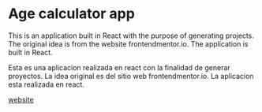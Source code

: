# Age calculator app

This is an application built in React with the purpose of generating projects. The original idea is from the website frontendmentor.io.
The application is built in React.

Esta es una aplicacion realizada en react con la finalidad de generar proyectos. La idea original es del sitio web frontendmentor.io.
La aplicacion esta realizada en react.

[website](https://age-calculator-app-florca.netlify.app)
